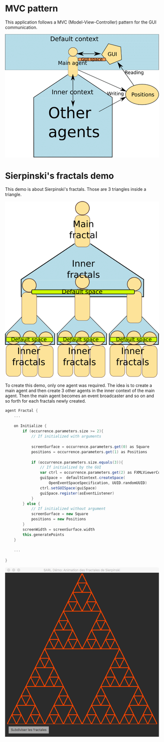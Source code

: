 # MVC pattern

This application follows a MVC (Model-View-Controller) pattern for the GUI communication.

![MVC pattern applied on this project](MVC_en.png)

# Sierpinski's fractals demo

This demo is about Sierpinski's fractals. Those are 3 triangles inside a triangle.

![Agents organization in the fractal demo](Fractal_en.png)

To create this demo, only one agent was required. The idea is to create a main agent and then create 3 other agents in the inner context of the main agent. Then the main agent becomes an event broadcaster and so on and so forth for each fractals newly created.


```Scala
agent Fractal {
	...

	on Initialize {
		if (occurrence.parameters.size >= 2){
			// If initialized with arguments

			screenSurface = occurrence.parameters.get(0) as Square
			positions = occurrence.parameters.get(1) as Positions

			if (occurrence.parameters.size.equals(3)){
				// If initialized by the GUI
				var ctrl = occurrence.parameters.get(2) as FXMLViewerController
				guiSpace =  defaultContext.createSpace(
					OpenEventSpaceSpecification, UUID.randomUUID)
				ctrl.setGUISpace(guiSpace)
				guiSpace.register(asEventListener)
			}
		} else {
			// If initialized without argument
			screenSurface = new Square
			positions = new Positions
		}
		screenWidth = screenSurface.width
		this.generatePoints
	}

	...

}
```

![Application with the GUI](sierpinski_screenshot.png)